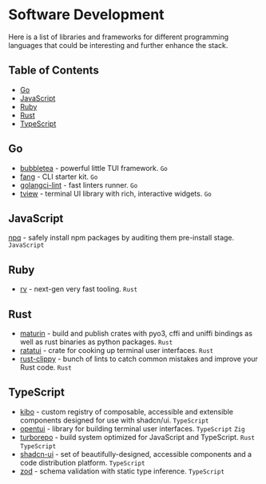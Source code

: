 # Software Development <!-- omit in toc -->

Here is a list of libraries and frameworks for different programming languages that could be interesting and further enhance the stack.

## Table of Contents <!-- omit in toc -->

- [Go](#go)
- [JavaScript](#javascript)
- [Ruby](#ruby)
- [Rust](#rust)
- [TypeScript](#typescript)

## Go

- [bubbletea](https://github.com/charmbracelet/bubbletea) - powerful little TUI framework. `Go`
- [fang](https://github.com/charmbracelet/fang) - CLI starter kit. `Go`
- [golangci-lint](https://github.com/golangci/golangci-lint) - fast linters runner. `Go`
- [tview](https://github.com/rivo/tview) - terminal UI library with rich, interactive widgets. `Go`

## JavaScript

[npq](https://github.com/lirantal/npq) - safely install npm packages by auditing them pre-install stage. `JavaScript`

## Ruby

- [rv](https://github.com/spinel-coop/rv) - next-gen very fast tooling. `Rust`

## Rust

- [maturin](https://github.com/PyO3/maturin) - build and publish crates with pyo3, cffi and uniffi bindings as well as rust binaries as python packages. `Rust`
- [ratatui](https://github.com/ratatui/ratatui) -  crate for cooking up terminal user interfaces. `Rust`
- [rust-clippy](https://github.com/rust-lang/rust-clippy) - bunch of lints to catch common mistakes and improve your Rust code. `Rust`

## TypeScript

- [kibo](https://github.com/haydenbleasel/kibo) - custom registry of composable, accessible and extensible components designed for use with shadcn/ui. `TypeScript`
- [opentui](https://github.com/sst/opentui) - library for building terminal user interfaces. `TypeScript` `Zig`
- [turborepo](https://github.com/vercel/turborepo) - build system optimized for JavaScript and TypeScript. `Rust` `TypeScript`
- [shadcn-ui](https://github.com/shadcn-ui/ui) - set of beautifully-designed, accessible components and a code distribution platform. `TypeScript`
- [zod](https://github.com/colinhacks/zod) - schema validation with static type inference. `TypeScript`
